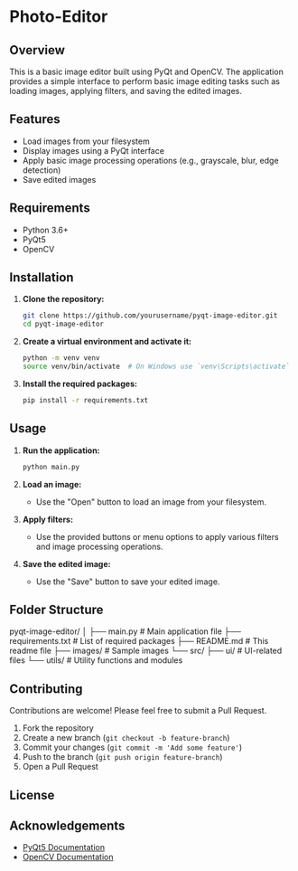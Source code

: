# Photo-Editor

## Overview

This is a basic image editor built using PyQt and OpenCV. The application provides a simple interface to perform basic image editing tasks such as loading images, applying filters, and saving the edited images.

## Features

- Load images from your filesystem
- Display images using a PyQt interface
- Apply basic image processing operations (e.g., grayscale, blur, edge detection)
- Save edited images

## Requirements

- Python 3.6+
- PyQt5
- OpenCV

## Installation

1. **Clone the repository:**

    ```bash
    git clone https://github.com/yourusername/pyqt-image-editor.git
    cd pyqt-image-editor
    ```

2. **Create a virtual environment and activate it:**

    ```bash
    python -m venv venv
    source venv/bin/activate  # On Windows use `venv\Scripts\activate`
    ```

3. **Install the required packages:**

    ```bash
    pip install -r requirements.txt
    ```

## Usage

1. **Run the application:**

    ```bash
    python main.py
    ```

2. **Load an image:**
    - Use the "Open" button to load an image from your filesystem.

3. **Apply filters:**
    - Use the provided buttons or menu options to apply various filters and image processing operations.

4. **Save the edited image:**
    - Use the "Save" button to save your edited image.

## Folder Structure
pyqt-image-editor/
│
├── main.py # Main application file
├── requirements.txt # List of required packages
├── README.md # This readme file
├── images/ # Sample images
└── src/
├── ui/ # UI-related files
└── utils/ # Utility functions and modules


## Contributing

Contributions are welcome! Please feel free to submit a Pull Request.

1. Fork the repository
2. Create a new branch (`git checkout -b feature-branch`)
3. Commit your changes (`git commit -m 'Add some feature'`)
4. Push to the branch (`git push origin feature-branch`)
5. Open a Pull Request

## License



## Acknowledgements

- [PyQt5 Documentation](https://www.riverbankcomputing.com/static/Docs/PyQt5/)
- [OpenCV Documentation](https://docs.opencv.org/)

